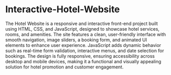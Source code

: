 # Interactive-Hotel-Website
The Hotel Website is a responsive and interactive front-end project built using HTML, CSS, and JavaScript, designed to showcase hotel services, rooms, and amenities.
The site features a clean, user-friendly interface with smooth navigation, image sliders, a booking form, and animated UI elements to enhance user experience.
JavaScript adds dynamic behavior such as real-time form validation, interactive menus, and date selection for bookings.
The design is fully responsive, ensuring accessibility across desktop and mobile devices, making it a functional and visually appealing solution for hotel promotion and customer engagement.
